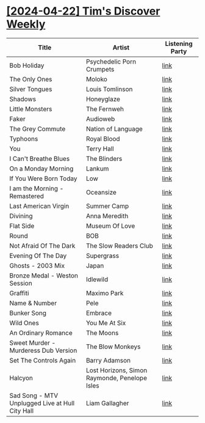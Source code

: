# [[2024-04-22] Tim's Discover Weekly](https://open.spotify.com/user/62eef773ff17489d88887659a743f038/playlist/48DSujcJIg8IV8verrulKu)

| Title | Artist | Listening Party |
| --- | --- | --- |
| Bob Holiday | Psychedelic Porn Crumpets | [link](https://timstwitterlisteningparty.com/pages/replay/feed_1056.html) |
| The Only Ones | Moloko | [link](https://timstwitterlisteningparty.com/pages/replay/feed_252.html) |
| Silver Tongues | Louis Tomlinson | [link](https://timstwitterlisteningparty.com/pages/replay/feed_1186.html) |
| Shadows | Honeyglaze | [link](https://timstwitterlisteningparty.com/pages/replay/feed_1063.html) |
| Little Monsters | The Fernweh | [link](https://timstwitterlisteningparty.com/pages/replay/feed_566.html) |
| Faker | Audioweb | [link](https://timstwitterlisteningparty.com/pages/replay/feed_809.html) |
| The Grey Commute | Nation of Language | [link](https://timstwitterlisteningparty.com/pages/replay/feed_965.html) |
| Typhoons | Royal Blood | [link](https://timstwitterlisteningparty.com/pages/replay/feed_763.html) |
| You | Terry Hall | [link]() |
| I Can't Breathe Blues | The Blinders | [link](https://timstwitterlisteningparty.com/pages/replay/feed_297.html) |
| On a Monday Morning | Lankum | [link](https://timstwitterlisteningparty.com/pages/replay/feed_1236.html) |
| If You Were Born Today | Low | [link](https://timstwitterlisteningparty.com/pages/replay/feed_595.html) |
| I am the Morning - Remastered | Oceansize | [link](https://timstwitterlisteningparty.com/pages/replay/feed_554.html) |
| Last American Virgin | Summer Camp | [link]() |
| Divining | Anna Meredith | [link](https://timstwitterlisteningparty.com/pages/replay/feed_192.html) |
| Flat Side | Museum Of Love | [link](https://timstwitterlisteningparty.com/pages/replay/feed_896.html) |
| Round | BOB | [link](https://timstwitterlisteningparty.com/pages/replay/feed_924.html) |
| Not Afraid Of The Dark | The Slow Readers Club | [link](https://timstwitterlisteningparty.com/pages/replay/feed_15.html) |
| Evening Of The Day | Supergrass | [link](https://timstwitterlisteningparty.com/pages/replay/feed_576.html) |
| Ghosts - 2003 Mix | Japan | [link](https://timstwitterlisteningparty.com/pages/replay/feed_683.html) |
| Bronze Medal - Weston Session | Idlewild | [link](https://timstwitterlisteningparty.com/pages/replay/feed_226.html) |
| Graffiti | Maximo Park | [link](https://timstwitterlisteningparty.com/pages/replay/feed_270.html) |
| Name & Number | Pele | [link](https://timstwitterlisteningparty.com/pages/replay/feed_897.html) |
| Bunker Song | Embrace | [link](https://timstwitterlisteningparty.com/pages/replay/feed_251.html) |
| Wild Ones | You Me At Six | [link](https://timstwitterlisteningparty.com/pages/replay/feed_358.html) |
| An Ordinary Romance | The Moons | [link](https://timstwitterlisteningparty.com/pages/replay/feed_513.html) |
| Sweet Murder - Murderess Dub Version | The Blow Monkeys | [link](https://timstwitterlisteningparty.com/pages/replay/feed_650.html) |
| Set The Controls Again | Barry Adamson | [link](https://timstwitterlisteningparty.com/pages/replay/feed_337.html) |
| Halcyon | Lost Horizons, Simon Raymonde, Penelope Isles | [link](https://timstwitterlisteningparty.com/pages/replay/feed_678.html) |
| Sad Song - MTV Unplugged Live at Hull City Hall | Liam Gallagher | [link](https://timstwitterlisteningparty.com/pages/replay/feed_231.html) |

